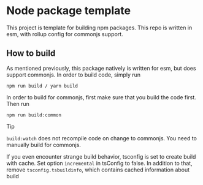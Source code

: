 # Node package template

This project is template for building npm packages. This repo is written in esm, with rollup config for commonjs support.

## How to build

As mentioned previously, this package natively is written for esm, but does support commonjs. In order to build code, simply run

```shell
npm run build / yarn build
```

In order to build for commonjs, first make sure that you build the code first. Then run 


```shell
npm run build:common
```

> [!TIP]
> `build:watch` does not recompile code on change to commonjs. You need to manually build for commonjs.

If you even encounter strange build behavior, tsconfig is set to create build with cache. Set option `incremental` in tsConfig to false. In addition to that, remove `tsconfig.tsbuildinfo`, which contains cached information about build

